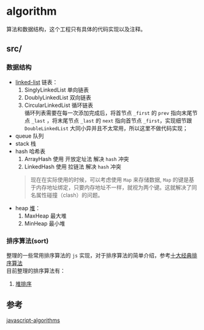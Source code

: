 # algorithm
算法和数据结构，这个工程只有具体的代码实现以及注释。
## src/
### 数据结构
* [linked-list](https://codeburst.io/js-data-structures-linked-list-3ed4d63e6571 "linked-list") 链表：
  1. SinglyLinkedList 单向链表
  2. DoublyLinkedList 双向链表
  3. CircularLinkedList 循环链表  
    循环列表需要在每一次添加完成后，将首节点 `_first` 的 `prev` 指向末尾节点 `_last` ，将末尾节点 `_last` 的 `next` 指向首节点 `_first`，实现细节跟 `DoubleLinkedList` 大同小异并且不太常用，所以这里不做代码实现；
* queue 队列
* stack 栈   
* hash 哈希表
  1. ArrayHash 使用 开放定址法 解决 `hash` 冲突
  2. LinkedHash 使用 拉链法 解决 `hash` 冲突  
  > 现在在实际使用的时候，可以考虑使用 `Map` 来存储数据, `Map` 的键是基于内存地址绑定，只要内存地址不一样，就视为两个键。这就解决了同名属性碰撞（clash）的问题。
* heap [堆](https://www.jianshu.com/p/6b526aa481b1 "堆")：
  1. MaxHeap 最大堆
  2. MinHeap 最小堆
### 排序算法(sort)
整理的一些常用排序算法的 `js` 实现，对于排序算法的简单介绍，参考[十大经典排序算法](https://www.cnblogs.com/onepixel/articles/7674659.html "十大经典排序算法")  
目前整理的排序算法有：
  1. [堆排序](https://www.cnblogs.com/chengxiao/p/6129630.html "堆排序")  
    
 ## 参考
 [javascript-algorithms](https://github.com/trekhleb/javascript-algorithms "javascript-algorithms") 
